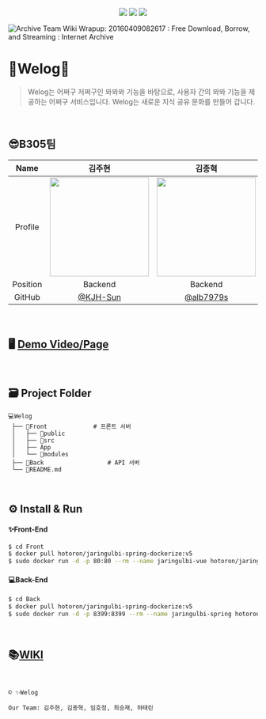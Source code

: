 <p align="center">
  <img src="https://img.shields.io/badge/License-SSAFY-blue"/></a>
  <img src="https://img.shields.io/badge/License-SSAFY-blue"/></a>
  <img src="https://img.shields.io/badge/License-SSAFY-blue"/></a>
<p>

![Archive Team Wiki Wrapup: 20160409082617 : Free Download, Borrow, and  Streaming : Internet Archive](https://archive.org/download/archiveteam_wiki_20160409082617/wikilogo.jpg)



# 👥Welog📜

> Welog는 어쩌구 저쩌구인  뫄뫄뫄 기능을 바탕으로,  사용자 간의 뫄뫄 기능을 제공하는 어쩌구  서비스입니다.
> Welog는 새로운 지식 공유 문화를 만들어 갑니다.

<br>

## 😎B305팀

|   Name   |                            김주현                            |                            김종혁                            |                            임호정                            |                            최승재                            |                            하태린                            |
| :------: | :----------------------------------------------------------: | :----------------------------------------------------------: | :----------------------------------------------------------: | :----------------------------------------------------------: | :----------------------------------------------------------: |
| Profile  | <img width="200" src="https://user-images.githubusercontent.com/26705587/138379727-56d98a40-954f-4c0e-bb0e-6ad5893905da.png"> | <img width="200" src="https://user-images.githubusercontent.com/26705587/138379680-a37e76a3-33ea-4da1-9ad1-04f27061faf0.png"> | <img width="200" src="https://user-images.githubusercontent.com/26705587/138378068-02dea784-d357-43db-86ee-9b0c0dbc3f4d.png"> | <img width="200" src="https://user-images.githubusercontent.com/26705587/138381814-3203d8e3-33f0-4df1-8308-53259839e096.jpg"> | <img width="200" src="https://user-images.githubusercontent.com/26705587/127587865-a754c895-67f4-4654-82e0-13c49820512e.png"> |
| Position |                           Backend                            |                           Backend                            |                           Frontend                           |                           Backend                            |                           Backend                            |
|  GitHub  |            [@KJH-Sun](https://github.com/KJH-Sun)            |           [@alb7979s](https://github.com/alb7979s)           |          [@IMHOJEONG](https://github.com/IMHOJEONG)          |         [@nodays0502](https://github.com/nodays0502)         |           [@hataerin](https://github.com/hataerin)           |

#### 

<br>

## 🖥 [Demo Video/Page]()

<br>

## 🗃 Project Folder

```
💻Welog
 ├── 📁Front				# 프론트 서버
 │	 ├── 📁public
 │	 ├── 📁src
 │   ├── App
 │   └── 📁modules
 ├── 📁Back					# API 서버
 └── 📄README.md
```

<br>

## ⚙️ Install & Run

#### ✨Front-End

```bash
$ cd Front
$ docker pull hotoron/jaringulbi-spring-dockerize:v5
$ sudo docker run -d -p 80:80 --rm --name jaringulbi-vue hotoron/jaringulbi-vue-dockerize:v7
```

#### 💻Back-End

```bash
$ cd Back
$ docker pull hotoron/jaringulbi-spring-dockerize:v5
$ sudo docker run -d -p 8399:8399 --rm --name jaringulbi-spring hotoron/jaringulbi-spring-dockerize:v5
```

<br>

## 📚[WIKI](https://lab.ssafy.com/s05-final/S05P31B305/-/wikis/home)



<br>

```
© ✨Welog

Our Team: 김주현, 김종혁, 임호정, 최승재, 하태린
```

